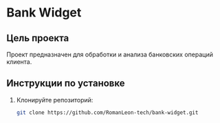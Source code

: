 # Bank Widget

## Цель проекта

Проект предназначен для обработки и анализа банковских операций клиента.

## Инструкции по установке

1. Клонируйте репозиторий:
   ```sh
   git clone https://github.com/RomanLeon-tech/bank-widget.git
